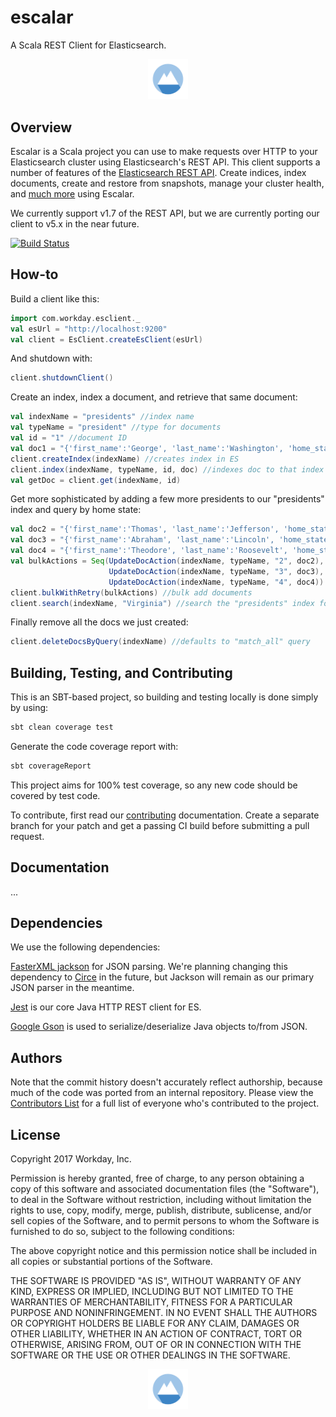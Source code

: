 # escalar
A Scala REST Client for Elasticsearch.
<p align="center">
  <img src="img/escalar_logo.png" width="64">
</p>

Overview
---

Escalar is a Scala project you can use to make requests over HTTP to your Elasticsearch cluster using 
Elasticsearch's REST API. 
This client supports a number of features of the 
[Elasticsearch REST API](https://www.elastic.co/guide/en/elasticsearch/reference/1.7/index.html).
Create indices, index documents, create and restore from snapshots, manage your cluster health, and [much more](https://github.com/Workday/escalar#documentation)
 using Escalar. 

 We currently support v1.7 of the REST API, but we are currently porting our client to v5.x in the near future.
 
[![Build Status](https://travis-ci.org/Workday/escalar.svg?branch=master)](https://travis-ci.org/Workday/escalar)
 
How-to
---

Build a client like this:
````scala
import com.workday.esclient._
val esUrl = "http://localhost:9200"
val client = EsClient.createEsClient(esUrl)
 ````
And shutdown with:
````scala
client.shutdownClient()
````
Create an index, index a document, and retrieve that same document:
````scala
val indexName = "presidents" //index name
val typeName = "president" //type for documents
val id = "1" //document ID
val doc1 = "{'first_name':'George', 'last_name':'Washington', 'home_state':'Virginia'}" //actual document to index
client.createIndex(indexName) //creates index in ES
client.index(indexName, typeName, id, doc) //indexes doc to that index
val getDoc = client.get(indexName, id)
````
Get more sophisticated by adding a few more presidents to our "presidents" index and query by home state:
````scala
val doc2 = "{'first_name':'Thomas', 'last_name':'Jefferson', 'home_state':'Virginia'}"
val doc3 = "{'first_name':'Abraham', 'last_name':'Lincoln', 'home_state':'Ohio'}"
val doc4 = "{'first_name':'Theodore', 'last_name':'Roosevelt', 'home_state':'New York'}"
val bulkActions = Seq(UpdateDocAction(indexName, typeName, "2", doc2), 
                      UpdateDocAction(indexName, typeName, "3", doc3), 
                      UpdateDocAction(indexName, typeName, "4", doc4))
client.bulkWithRetry(bulkActions) //bulk add documents
client.search(indexName, "Virginia") //search the "presidents" index for documents with the text "Virginia"
````
Finally remove all the docs we just created:
````scala
client.deleteDocsByQuery(indexName) //defaults to "match_all" query
````

Building, Testing, and Contributing
---
This is an SBT-based project, so building and testing locally is done simply by using:
````scala
sbt clean coverage test
````
Generate the code coverage report with:
````scala
sbt coverageReport
````
This project aims for 100% test coverage, so any new code should be covered by test code.

To contribute, first read our [contributing](../master/CONTRIBUTING) documentation. Create a separate branch for your
patch and get a passing CI build before submitting a pull request. 

Documentation
---
...

Dependencies
---

We use the following dependencies: 

[FasterXML jackson](https://github.com/FasterXML/jackson)
for JSON parsing.
We're planning changing this dependency to [Circe](https://github.com/circe/circe) in the future,
but Jackson will remain as our primary JSON parser in the meantime.

[Jest](https://github.com/searchbox-io/Jest) is our core Java HTTP REST client for ES.
 
[Google Gson](https://github.com/google/gson) is used to serialize/deserialize Java objects to/from JSON.

Authors
---
Note that the commit history doesn't accurately reflect authorship, because much of the code was ported from an internal repository. Please view the [Contributors List](../master/CONTRIBUTORS) for a full list of everyone who's contributed to the project.

License
---
Copyright 2017 Workday, Inc.

Permission is hereby granted, free of charge, to any person obtaining a copy of this software and associated
documentation files (the "Software"), to deal in the Software without restriction, including without limitation the
rights to use, copy, modify, merge, publish, distribute, sublicense, and/or sell copies of the Software, and to permit
persons to whom the Software is furnished to do so, subject to the following conditions:

The above copyright notice and this permission notice shall be included in all copies or substantial portions of the
Software.

THE SOFTWARE IS PROVIDED "AS IS", WITHOUT WARRANTY OF ANY KIND, EXPRESS OR IMPLIED, INCLUDING BUT NOT LIMITED TO THE
WARRANTIES OF MERCHANTABILITY, FITNESS FOR A PARTICULAR PURPOSE AND NONINFRINGEMENT. IN NO EVENT SHALL THE AUTHORS OR
COPYRIGHT HOLDERS BE LIABLE FOR ANY CLAIM, DAMAGES OR OTHER LIABILITY, WHETHER IN AN ACTION OF CONTRACT, TORT OR
OTHERWISE, ARISING FROM, OUT OF OR IN CONNECTION WITH THE SOFTWARE OR THE USE OR OTHER DEALINGS IN THE SOFTWARE.

<p align="center">
  <img src="img/escalar_logo.png" width="64">
</p>
